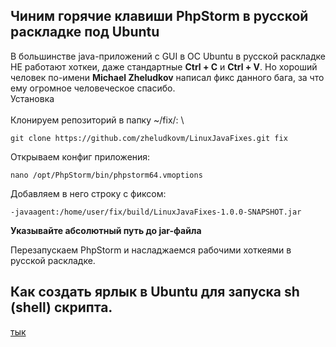 ## Чиним горячие клавиши PhpStorm в русской раскладке под Ubuntu
В большинстве java-приложений с GUI в ОС Ubuntu в русской раскладке НЕ работают хоткеи, даже стандартные **Ctrl + C** и **Ctrl + V**. Но хороший человек по-имени **Michael Zheludkov** написал фикс данного бага, за что ему огромное человеческое спасибо. \
Установка \
\
Клонируем репозиторий в папку ~/fix/: \

```
git clone https://github.com/zheludkovm/LinuxJavaFixes.git fix
```
Открываем конфиг приложения:
```
nano /opt/PhpStorm/bin/phpstorm64.vmoptions
```
Добавляем в него строку с фиксом:
```
-javaagent:/home/user/fix/build/LinuxJavaFixes-1.0.0-SNAPSHOT.jar
```
**Указывайте абсолютный путь до jar-файла**

Перезапускаем PhpStorm и насладжаемся рабочими хоткеями в русской раскладке.

## Как создать ярлык в Ubuntu для запуска sh (shell) скрипта.
[тык](http://www.linuxrussia.com/shortcut-ubuntu-sh.html)

